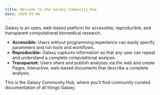 ```yaml
---
title: Welcome to the Galaxy Community Hub
date: 2020-03-04
---
```


Galaxy is an open, web-based platform for accessible, reproducible, and
transparent computational biomedical research.

- **Accessible:** Users without programming experience can easily specify
  parameters and run tools and workflows.
- **Reproducible:** Galaxy captures information so that any user can repeat and
  understand a complete computational analysis.
- **Transparent:** Users share and publish analyses via the web and create
  Pages, interactive, web-based documents that describe a complete analysis.


This is the Galaxy Community Hub, where you'll find community curated documentation of all things Galaxy.
